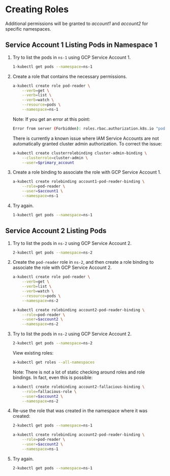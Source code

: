 # Creating Roles

Additional permissions will be granted to *account1* and *account2* for specific
namespaces.

## Service Account 1 Listing Pods in Namespace 1

1. Try to list the pods in `ns-1` using GCP Service Account 1.
    ```sh
    1-kubectl get pods --namespace=ns-1
    ```
2. Create a role that contains the necessary permissions.
    ```sh
    a-kubectl create role pod-reader \
        --verb=get \
        --verb=list \
        --verb=watch \
        --resource=pods \
        --namespace=ns-1
    ```

    Note: If you get an error at this point:

    ```sh
    Error from server (Forbidden): roles.rbac.authorization.k8s.io "pod-reader" is forbidden: attempt to grant extra privileges:
    ```

    There is currently a known issue where IAM Service Accounts are not
    automatically granted cluster admin authorization. To correct the issue:

    ```sh
    a-kubectl create clusterrolebinding cluster-admin-binding \
        --clusterrole=cluster-admin \
        --user=$primary_account
    ```

3. Create a role binding to associate the role with GCP Service Account 1.
    ```sh
    a-kubectl create rolebinding account1-pod-reader-binding \
        --role=pod-reader \
        --user=$account1 \
        --namespace=ns-1
    ```
4. Try again.
    ```sh
    1-kubectl get pods --namespace=ns-1
    ```

## Service Account 2 Listing Pods

1. Try to list the pods in `ns-2` using GCP Service Account 2.
    ```sh
    2-kubectl get pods --namespace=ns-2
    ```
2. Create the `pod-reader` role in `ns-2`, and then create a role binding to
   associate the role with GCP Service Account 2.

    ```sh
    a-kubectl create role pod-reader \
        --verb=get \
        --verb=list \
        --verb=watch \
        --resource=pods \
        --namespace=ns-2

    a-kubectl create rolebinding account2-pod-reader-binding \
        --role=pod-reader \
        --user=$account2 \
        --namespace=ns-2
    ```
3. Try to list the pods in `ns-2` using GCP Service Account 2.
    ```sh
    2-kubectl get pods --namespace=ns-2
    ```
    View existing roles:
    ```sh
    a-kubectl get roles --all-namespaces
    ```
    Note: There is not a lot of static checking around roles and role bindings.
    In fact, even this is possible:
    ```sh
    a-kubectl create rolebinding account2-fallacious-binding \
        --role=fallacious-role \
        --user=$account2 \
        --namespace=ns-2
    ```
4. Re-use the role that was created in the namespace where it was created:
    ```sh
    2-kubectl get pods --namespace=ns-1
    ```

    ```sh
    a-kubectl create rolebinding account2-pod-reader-binding \
        --role=pod-reader \
        --user=$account2 \
        --namespace=ns-1
    ```
5. Try again.
    ```sh
    2-kubectl get pods --namespace=ns-1
    ```

